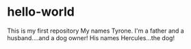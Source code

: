 # hello-world
This is my first repository
My names Tyrone. I'm a father and a husband....and a dog owner!
His names Hercules...the dog!
